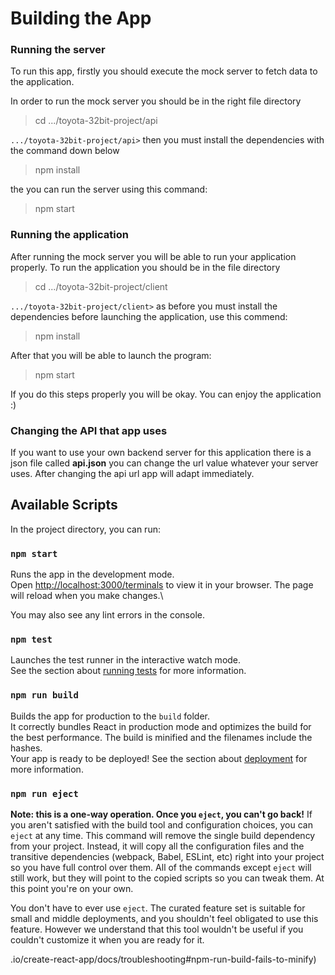 ﻿# Building the App

### Running the server

To run this app, firstly you should execute the mock server to fetch data to the application.

In order to run the mock server you should be in the right file directory

> cd .../toyota-32bit-project/api

`.../toyota-32bit-project/api>` then you must install the dependencies with the command down below

> npm install

the you can run the server using this command:

> npm start

### Running the application

After running the mock server you will be able to run your application properly. To run the application you should be in the file directory

> cd .../toyota-32bit-project/client

`.../toyota-32bit-project/client>` as before you must install the dependencies before launching the application, use this commend:

> npm install

After that you will be able to launch the program:

> npm start

If you do this steps properly you will be okay. You can enjoy the application :)

### Changing the API that app uses

If you want to use your own backend server for this application there is a json file called **api.json** you can change the url value whatever your server uses. After changing the api url app will adapt immediately.

## Available Scripts

In the project directory, you can run:

### `npm start`

Runs the app in the development mode.\
Open [http://localhost:3000/terminals](http://localhost:3000/terminals) to view it in your browser.
The page will reload when you make changes.\

You may also see any lint errors in the console.

### `npm test`

Launches the test runner in the interactive watch mode.\
See the section about [running tests](https://facebook.github.io/create-react-app/docs/running-tests) for more information.

### `npm run build`

Builds the app for production to the `build` folder.\
It correctly bundles React in production mode and optimizes the build for the best performance.
The build is minified and the filenames include the hashes.\
Your app is ready to be deployed!
See the section about [deployment](https://facebook.github.io/create-react-app/docs/deployment) for more information.

### `npm run eject`

**Note: this is a one-way operation. Once you `eject`, you can't go back!**
If you aren't satisfied with the build tool and configuration choices, you can `eject` at any time. This command will remove the single build dependency from your project.
Instead, it will copy all the configuration files and the transitive dependencies (webpack, Babel, ESLint, etc) right into your project so you have full control over them. All of the commands except `eject` will still work, but they will point to the copied scripts so you can tweak them. At this point you're on your own.

You don't have to ever use `eject`. The curated feature set is suitable for small and middle deployments, and you shouldn't feel obligated to use this feature. However we understand that this tool wouldn't be useful if you couldn't customize it when you are ready for it.

.io/create-react-app/docs/troubleshooting#npm-run-build-fails-to-minify)
